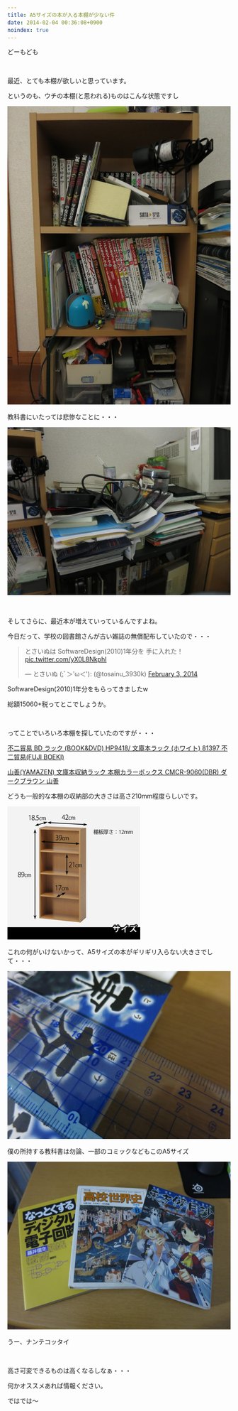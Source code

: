 ```yaml
---
title: A5サイズの本が入る本棚が少ない件
date: 2014-02-04 00:36:08+0900
noindex: true
---
```

どーもども

&nbsp;

最近、とても本棚が欲しいと思っています。

というのも、ウチの本棚(と思われる)ものはこんな状態ですし


![](./IMG_1515.JPG)


教科書にいたっては悲惨なことに・・・


![](./IMG_1517.JPG)


&nbsp;

そしてさらに、最近本が増えていっているんですよね。

今日だって、学校の図書館さんが古い雑誌の無償配布していたので・・・

<blockquote class="twitter-tweet tw-align-center" lang="en"><p>とさいぬは SoftwareDesign(2010)1年分を 手に入れた！ <a href="http://t.co/yX0L8NkphI">pic.twitter.com/yX0L8NkphI</a></p>&mdash; とさいぬ (;ﾞ＞&#39;ω＜&#39;): (@tosainu_3930k) <a href="https://twitter.com/tosainu_3930k/statuses/430150589335359488">February 3, 2014</a></blockquote>
<script async src="//platform.twitter.com/widgets.js" charset="utf-8"></script>

SoftwareDesign(2010)1年分をもらってきましたw

総額15060+税ってとこでしょうか。

&nbsp;

ってことでいろいろ本棚を探していたのですが・・・

<a href="http://www.amazon.co.jp/dp/B0034G4HKQ/ref=cm_sw_r_tw_dp_Hw77sb13XCPXT">不二貿易 BD ラック (BOOK&DVD) HP9418/ 文庫本ラック (ホワイト) 81397 不二貿易(FUJI BOEKI)</a>

<a href="http://www.amazon.co.jp/dp/B002WJHLQS/ref=cm_sw_r_tw_dp_xv77sb002P54W">山善(YAMAZEN) 文庫本収納ラック 本棚カラーボックス CMCR-9060(DBR) ダークブラウン 山善</a>

どうも一般的な本棚の収納部の大きさは高さ210mm程度らしいです。


![](./B0034G4HKQ_03.jpg)


これの何がいけないかって、A5サイズの本がギリギリ入らない大きさでして・・・


![](./IMG_1509.JPG)


僕の所持する教科書は勿論、一部のコミックなどもこのA5サイズ


![](./IMG_1511.JPG)


うー、ナンテコッタイ

&nbsp;

高さ可変できるものは高くなるしなぁ・・・

何かオススメあれば情報ください。

ではでは〜
